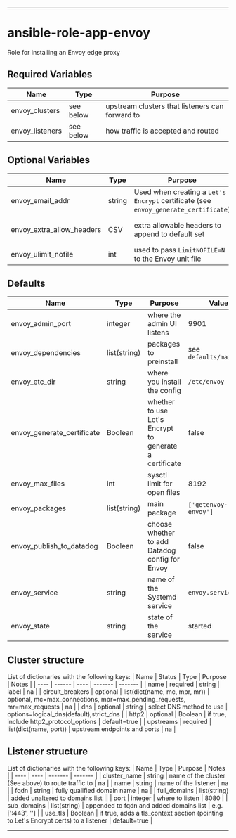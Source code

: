 ----
# ansible-role-app-envoy
Role for installing an Envoy edge proxy

## Required Variables
| Name | Type | Purpose |
| ---- | ------- | ----- |
| envoy_clusters | see below | upstream clusters that listeners can forward to |
| envoy_listeners| see below | how traffic is accepted and routed |

## Optional Variables
| Name | Type | Purpose | Comment |
| ---- | ------- | ----- | ------- |
| envoy_email_addr | string | Used when creating a `Let's Encrypt` certificate (see `envoy_generate_certificate`) ||
| envoy_extra_allow_headers | CSV | extra allowable headers to append to default set | e.g. 'grpc-encoding,content-encoding' | 
| envoy_ulimit_nofile | int | used to pass `LimitNOFILE=N` to the Envoy unit file ||

## Defaults
| Name | Type | Purpose | Value |
| ---- | ---- | ------- | ----- |
| envoy_admin_port | integer | where the admin UI listens | 9901 |
| envoy_dependencies | list(string) | packages to preinstall | see `defaults/main.yml` |
| envoy_etc_dir | string | where you install the config | `/etc/envoy` |
| envoy_generate_certificate | Boolean | whether to use Let's Encrypt to generate a certificate | false |
| envoy_max_files | int | sysctl limit for open files | 8192 |
| envoy_packages | list(string) | main package | `['getenvoy-envoy']` |
| envoy_publish_to_datadog | Boolean | choose whether to add Datadog config for Envoy | false |
| envoy_service | string | name of the Systemd service | `envoy.service` |
| envoy_state | string | state of the service | started |

## Cluster structure
List of dictionaries with the following keys:
| Name | Status | Type | Purpose | Notes |
| ---- | ------ | ---- | ------- | ------- |
| name | required | string | label | na |
| circuit_breakers | optional | list(dict(name, mc, mpr, mr)) | optional, mc=max_connections, mpr=max_pending_requests, mr=max_requests | na |
| dns | optional | string | select DNS method to use | options=logical_dns(default),strict_dns |
| http2 | optional | Boolean | if true, include http2_protocol_options | default=true |
| upstreams | required | list(dict(name, port)) | upstream endpoints and ports | na |

## Listener structure
List of dictionaries with the following keys:
| Name | Type | Purpose | Notes |
| ---- | ---- | ------- | ------- |
| cluster_name | string | name of the cluster (See above) to route traffic to | na |
| name | string | name of the listener | na |
| fqdn | string | fully qualified domain name | na |
| full_domains | list(string) | added unaltered to domains list ||
| port | integer | where to listen | 8080 |
| sub_domains | list(string) | appended to fqdn and added domains list | e.g. [':443', ''] |
| use_tls | Boolean | if true, adds a tls_context section (pointing to Let's Encrypt certs) to a listener | default=true |

****
